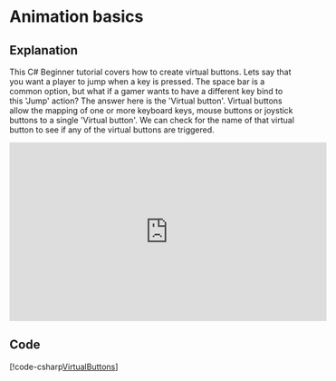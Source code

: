 # Animation basics

## Explanation
This C# Beginner tutorial covers how to create virtual buttons. Lets say that you want a player to jump when a key is pressed. The space bar is a common option, but what if a gamer wants to have a different key bind to this 'Jump' action? The answer here is the 'Virtual button'. Virtual buttons allow the mapping of one or more keyboard keys, mouse buttons or joystick buttons to a single 'Virtual button'. We can check for the name of that virtual button to see if any of the virtual buttons are triggered.

<iframe width="560" height="315" src="https://www.youtube.com/embed/uWgson2IIhs" frameborder="0" allow="accelerometer; autoplay; encrypted-media; gyroscope; picture-in-picture" allowfullscreen></iframe>

## Code
[!code-csharp[VirtualButtons](..\..\..\..\stride\samples\Tutorials\CSharpBeginner\CSharpBeginner\CSharpBeginner.Game\Code\VirtualButtonsDemo.cs)]
